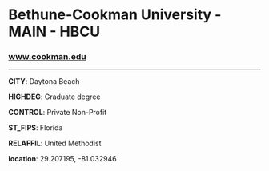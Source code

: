 # Bethune-Cookman University - MAIN - HBCU
### www.cookman.edu
---
**CITY**: Daytona Beach

**HIGHDEG**: Graduate degree

**CONTROL**: Private Non-Profit

**ST_FIPS**: Florida

**RELAFFIL**: United Methodist

**location**: 29.207195, -81.032946